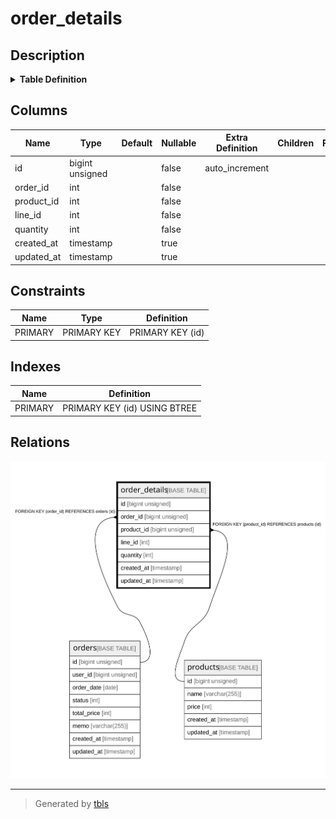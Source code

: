 # order_details

## Description

<details>
<summary><strong>Table Definition</strong></summary>

```sql
CREATE TABLE `order_details` (
  `id` bigint unsigned NOT NULL AUTO_INCREMENT,
  `order_id` int NOT NULL,
  `product_id` int NOT NULL,
  `line_id` int NOT NULL,
  `quantity` int NOT NULL,
  `created_at` timestamp NULL DEFAULT NULL,
  `updated_at` timestamp NULL DEFAULT NULL,
  PRIMARY KEY (`id`)
) ENGINE=InnoDB DEFAULT CHARSET=utf8mb4 COLLATE=utf8mb4_unicode_ci
```

</details>

## Columns

| Name | Type | Default | Nullable | Extra Definition | Children | Parents | Comment |
| ---- | ---- | ------- | -------- | ---------------- | -------- | ------- | ------- |
| id | bigint unsigned |  | false | auto_increment |  |  |  |
| order_id | int |  | false |  |  |  |  |
| product_id | int |  | false |  |  |  |  |
| line_id | int |  | false |  |  |  |  |
| quantity | int |  | false |  |  |  |  |
| created_at | timestamp |  | true |  |  |  |  |
| updated_at | timestamp |  | true |  |  |  |  |

## Constraints

| Name | Type | Definition |
| ---- | ---- | ---------- |
| PRIMARY | PRIMARY KEY | PRIMARY KEY (id) |

## Indexes

| Name | Definition |
| ---- | ---------- |
| PRIMARY | PRIMARY KEY (id) USING BTREE |

## Relations

![er](order_details.svg)

---

> Generated by [tbls](https://github.com/k1LoW/tbls)
